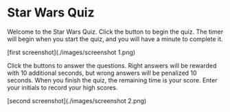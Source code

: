 # Star Wars Quiz

Welcome to the Star Wars Quiz. Click the button to begin the quiz. The timer will begin when you start the quiz, and you will have a minute to complete it. 

[first screenshot](./images/screenshot 1.png)

Click the buttons to answer the questions. Right answers will be rewarded with 10 additional seconds, but wrong answers will be penalized 10 seconds. When you finish the quiz, the remaining time is your score. Enter your initials to record your high scores.

[second screenshot](./images/screenshot 2.png)